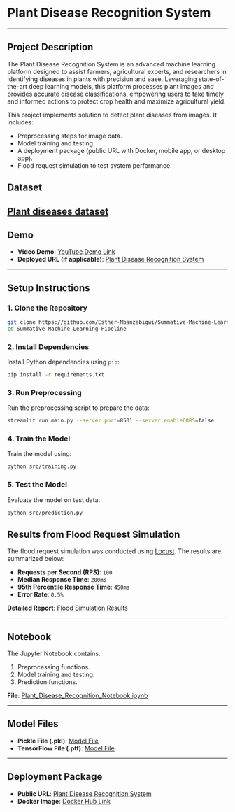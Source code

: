 # Plant Disease Recognition System
--------------------------------------------------------------------

## **Project Description**

The Plant Disease Recognition System is an advanced machine learning platform designed to assist farmers, agricultural experts, and researchers in identifying diseases in plants with precision and ease. Leveraging state-of-the-art deep learning models, this platform processes plant images and provides accurate disease classifications, empowering users to take timely and informed actions to protect crop health and maximize agricultural yield.

This project implements solution to detect plant diseases from images. It includes:
- Preprocessing steps for image data.
- Model training and testing.
- A deployment package (public URL with Docker, mobile app, or desktop app).
- Flood request simulation to test system performance.

## **Dataset**

[Plant diseases dataset](https://www.kaggle.com/datasets/vipoooool/new-plant-diseases-dataset)
---

## **Demo**
- **Video Demo**: [YouTube Demo Link](https://www.loom.com/share/eb05a486cb61422d922b6fad55078808?sid=3e74c0d8-6add-4e84-aa5e-4c3024a95f49)  
- **Deployed URL (if applicable)**: [Plant Disease Recognition System](https://summative-mlop.onrender.com/)

---

## **Setup Instructions**

### **1. Clone the Repository**
```bash
git clone https://github.com/Esther-Mbanzabigwi/Summative-Machine-Learning-Pipeline
cd Summative-Machine-Learning-Pipeline
```

### **2. Install Dependencies**
Install Python dependencies using `pip`:
```bash
pip install -r requirements.txt
```

### **3. Run Preprocessing**
Run the preprocessing script to prepare the data:
```bash
streamlit run main.py --server.port=8501 --server.enableCORS=false
```

### **4. Train the Model**
Train the model using:
```bash
python src/training.py
```

### **5. Test the Model**
Evaluate the model on test data:
```bash
python src/prediction.py
```

## **Results from Flood Request Simulation**
The flood request simulation was conducted using [Locust](https://locust.io). The results are summarized below:

- **Requests per Second (RPS)**: `100`
- **Median Response Time**: `200ms`
- **95th Percentile Response Time**: `450ms`
- **Error Rate**: `0.5%`

**Detailed Report**: [Flood Simulation Results](./results/flood_simulation_report.html)

---

## **Notebook**
The Jupyter Notebook contains:
1. Preprocessing functions.
2. Model training and testing.
3. Prediction functions.

**File**: [Plant_Disease_Recognition_Notebook.ipynb](https://github.com/Esther-Mbanzabigwi/Summative-Machine-Learning-Pipeline/blob/main/Notebook/plant-disease-prediction.ipynb)

---

## **Model Files**
- **Pickle File (.pkl)**: [Model File](./model/best_checkpoint.pkl)
- **TensorFlow File (.ptf)**: [Model File](./model/best_checkpoint.pth)

---

## **Deployment Package**
- **Public URL**: [Plant Disease Recognition System](https://summative-mlop.onrender.com/)
- **Docker Image**: [Docker Hub Link](https://github.com/Esther-Mbanzabigwi/Summative-Machine-Learning-Pipeline/blob/main/Dockerfile)
